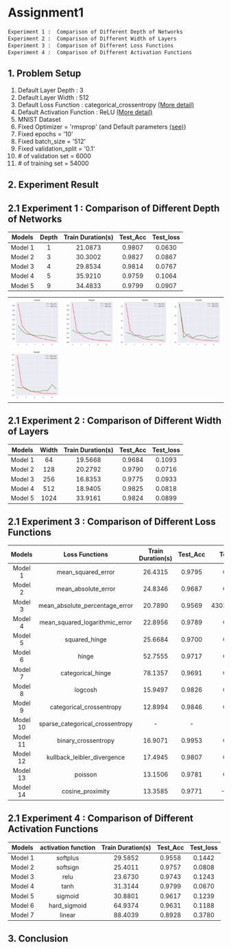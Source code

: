 # Assignment1

    Experiment 1 :  Comparison of Different Depth of Networks
    Experiment 2 :  Comparison of Different Width of Layers
    Experiment 3 :  Comparison of Different Loss Functions
    Experiment 4 :  Comparison of Different Activation Functions


## 1. Problem Setup
1. Default Layer Depth : 3
2. Default Layer Width : 512
3. Default Loss Function : categorical_crossentropy [(More detail)](https://keras.io/losses/#categorical_crossentropy)
4. Default Activation Function : ReLU [(More detail)](https://keras.io/activations/#relu)
5. MNIST Dataset
6. Fixed Optimizer = 'rmsprop' (and Default parameters [(see)](https://keras.io/optimizers/#rmsprop))
7. Fixed epochs = '10'
8. Fixed batch_size = '512'
9. Fixed validation_split = '0.1'
10. \# of validation set = 6000
11. \# of training set = 54000



## 2. Experiment Result 
## 2.1 Experiment 1 : Comparison of Different Depth of Networks

|Models |Depth|Train Duration(s)| Test_Acc | Test_loss |
|:-----:|:---:|:---------------:|:--------:|:---------:|
|Model 1| 1   |21.0873          |0.9807    |0.0630     |
|Model 2| 3   |30.3002          |0.9827    |0.0867     |
|Model 3| 4   |29.8534          |0.9814    |0.0767     |
|Model 4| 5   |35.9210          |0.9759    |0.1064     |
|Model 5| 9   |34.4833          |0.9799    |0.0907     |


| | | | |
|-|-|-|-|
|![alt_tag](resource/depth-model1.png)|![alt_tag](resource/depth-model2.png)|![alt_tag](resource/depth-model3.png)|![alt_tag](resource/depth-model4.png)|
|![alt_tag](resource/depth-model5.png)||

## 2.1 Experiment 2 : Comparison of Different Width of Layers

|Models |Width|Train Duration(s)| Test_Acc | Test_loss |
|:-----:|:---:|:---------------:|:--------:|:---------:|
|Model 1| 64  |19.5668          |0.9684    |0.1093     |
|Model 2| 128 |20.2792          |0.9790    |0.0716     |
|Model 3| 256 |16.8353          |0.9775    |0.0933     |
|Model 4| 512 |18.9405          |0.9825    |0.0818     |
|Model 5| 1024|33.9161          |0.9824    |0.0899     |


## 2.1 Experiment 3 : Comparison of Different Loss Functions
|Models  |Loss Functions                 |Train Duration(s)| Test_Acc | Test_loss  |
|:------:|:-----------------------------:|:---------------:|:--------:|:----------:|
|Model 1 |mean_squared_error             |26.4315          |0.9795    |0.0033      |
|Model 2 |mean_absolute_error            |24.8346          |0.9687    |0.0062      |
|Model 3 |mean_absolute_percentage_error |20.7890          |0.9569    |4303735.5179|
|Model 4 |mean_squared_logarithmic_error |22.8956          |0.9789    |0.0017      |
|Model 5 |squared_hinge                  |25.6684          |0.9700    |0.9026      |
|Model 6 |hinge                          |52.7555          |0.9717    |0.9028      |
|Model 7 |categorical_hinge              |78.1357          |0.9691    |0.0601      |
|Model 8 |logcosh                        |15.9497          |0.9826    |0.0013      |
|Model 9 |categorical_crossentropy       |12.8994          |0.9846    |0.0752      |
|Model 10|sparse_categorical_crossentropy|-                |-         |-           |
|Model 11|binary_crossentropy            |16.9071          |0.9953    |0.0206      |
|Model 12|kullback_leibler_divergence    |17.4945          |0.9807    |0.0929      |
|Model 13|poisson                        |13.1506          |0.9781    |0.1113      |
|Model 14|cosine_proximity               |13.3585          |0.9771    |-0.9799     |


## 2.1 Experiment 4 : Comparison of Different Activation Functions
|Models  |activation function|Train Duration(s)| Test_Acc | Test_loss  |
|:------:|:-----------------:|:---------------:|:--------:|:----------:|
|Model 1 |softplus           |29.5852          |0.9558    |0.1442      |
|Model 2 |softsign           |25.4011          |0.9757    |0.0808      |
|Model 3 |relu               |23.6730          |0.9743    |0.1243      |
|Model 4 |tanh               |31.3144          |0.9799    |0.0670      |
|Model 5 |sigmoid            |30.8801          |0.9617    |0.1239      |
|Model 6 |hard_sigmoid       |64.9374          |0.9631    |0.1188      |
|Model 7 |linear             |88.4039          |0.8928    |0.3780      |

## 3. Conclusion 



